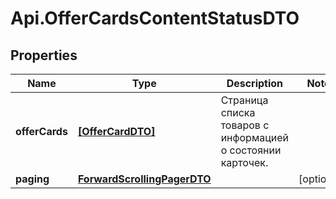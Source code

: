 # Api.OfferCardsContentStatusDTO

## Properties

Name | Type | Description | Notes
------------ | ------------- | ------------- | -------------
**offerCards** | [**[OfferCardDTO]**](OfferCardDTO.md) | Страница списка товаров с информацией о состоянии карточек. | 
**paging** | [**ForwardScrollingPagerDTO**](ForwardScrollingPagerDTO.md) |  | [optional] 


